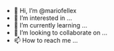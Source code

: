 - 👋 Hi, I’m @mariofellex
- 👀 I’m interested in ...
- 🌱 I’m currently learning ...
- 💞️ I’m looking to collaborate on ...
- 📫 How to reach me ...

<!---
mariofellex/mariofellex is a ✨ special ✨ repository because its `README.md` (this file) appears on your GitHub profile.
You can click the Preview link to take a look at your changes.
--->
